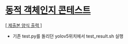 # [동적 객체인지 콘테스트](https://www.onoffmix.com/event/231489) 
  
[[ 제출본 양식 출력 ]](https://github.com/hwanyyy/Object-Detection-Contest-AIMMO/tree/main/result)
- 기존 test.py를 돌리던 yolov5위치에서 test_result.sh 실행
